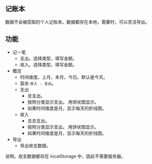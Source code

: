 ## 记账本
数据不会被窃取的个人记账本。数据都存在本地，需要时，可以灵活导出。

## 功能
* 记一笔
  * 支出。选择类型，填写金额。
  * 收入。选择类型，填写金额。
* 概览
  * 时间维度。上月，本月，今日。默认是今天。
  * 盈余 `收入 - 支出`。
  * 支出
    * 总支出。
    * 按照分类显示支出。 用饼状图显示。
    * 如果时间维度是月，显示每天的折线图。
  * 收入
    * 总总支出。
    * 按照分类显示支出。 用饼状图显示。
    * 如果时间维度是月，显示每天的折线图。
* 导出
  * 导出收支数据。

说明，收支数据都存在 localStorage 中，因此不需要服务器。
